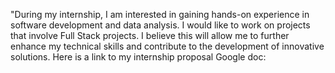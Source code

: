 "During my internship, I am interested in gaining hands-on experience in software development and data analysis. I would like to work on projects that involve Full Stack projects. I believe this will allow me to further enhance my technical skills and contribute to the development of innovative solutions. Here is a link to my internship proposal Google doc:
